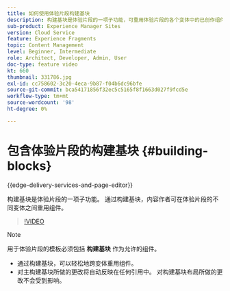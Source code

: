 ```yaml
---
title: 如何使用体验片段构建基块
description: 构建基块是体验片段的一项子功能，可重用体验片段的各个变体中的已创作组件。
sub-product: Experience Manager Sites
version: Cloud Service
feature: Experience Fragments
topic: Content Management
level: Beginner, Intermediate
role: Architect, Developer, Admin, User
doc-type: feature video
kt: 660
thumbnail: 331786.jpg
exl-id: cc758602-3c20-4eca-9b87-f04b6dc96bfe
source-git-commit: bca54171856f32ec5c5165f8f1663d027f9fcd5e
workflow-type: tm+mt
source-wordcount: '98'
ht-degree: 0%

---
```


# 包含体验片段的构建基块 {#building-blocks}

{{edge-delivery-services-and-page-editor}}

构建基块是体验片段的一项子功能。 通过构建基块，内容作者可在体验片段的不同变体之间重用组件。

>[!VIDEO](https://video.tv.adobe.com/v/331786?quality=12&learn=on)

>[!NOTE]
>
> 用于体验片段的模板必须包括 **构建基块** 作为允许的组件。

* 通过构建基块，可以轻松地跨变体重用组件。
* 对主构建基块所做的更改将自动反映在任何引用中。 对构建基块布局所做的更改不会受到影响。
